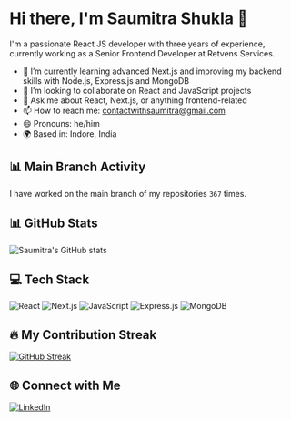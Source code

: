 # Hi there, I'm Saumitra Shukla 👋

I'm a passionate React JS developer with three years of experience, currently working as a Senior Frontend Developer at Retvens Services.

- 🌱 I’m currently learning advanced Next.js and improving my backend skills with Node.js, Express.js and MongoDB
- 👯 I’m looking to collaborate on React and JavaScript projects
- 💬 Ask me about React, Next.js, or anything frontend-related
- 📫 How to reach me: [contactwithsaumitra@gmail.com](mailto:contactwithsaumitra@gmail.com)
- 😄 Pronouns: he/him
- 🌍 Based in: Indore, India

## 📊 Main Branch Activity
I have worked on the main branch of my repositories `367` times.

## 📊 GitHub Stats
![Saumitra's GitHub stats](https://github-readme-stats.vercel.app/api?username=saumitra2308&show_icons=true&theme=radical)


## 💻 Tech Stack
![React](https://img.shields.io/badge/React-20232A?style=for-the-badge&logo=react&logoColor=61DAFB)
![Next.js](https://img.shields.io/badge/Next.js-000000?style=for-the-badge&logo=nextdotjs&logoColor=white)
![JavaScript](https://img.shields.io/badge/JavaScript-F7DF1E?style=for-the-badge&logo=javascript&logoColor=black)
![Express.js](https://img.shields.io/badge/Express.js-000000?style=for-the-badge&logo=express&logoColor=white)
![MongoDB](https://img.shields.io/badge/MongoDB-47A248?style=for-the-badge&logo=mongodb&logoColor=white)

## 🔥 My Contribution Streak
[![GitHub Streak](https://github-readme-streak-stats.herokuapp.com/?user=saumitra2308&theme=radical)](https://git.io/streak-stats)


## 🌐 Connect with Me
[![LinkedIn](https://img.shields.io/badge/LinkedIn-0077B5?style=for-the-badge&logo=linkedin&logoColor=white)](https://linkedin.com/in/saumitrashukla23)
